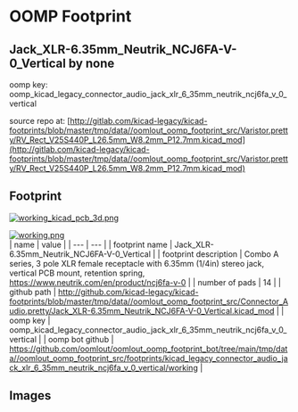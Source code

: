 # OOMP Footprint  
## Jack_XLR-6.35mm_Neutrik_NCJ6FA-V-0_Vertical  by none  
  
oomp key: oomp_kicad_legacy_connector_audio_jack_xlr_6_35mm_neutrik_ncj6fa_v_0_vertical  
  
source repo at: [http://gitlab.com/kicad-legacy/kicad-footprints/blob/master/tmp/data//oomlout_oomp_footprint_src/Varistor.pretty/RV_Rect_V25S440P_L26.5mm_W8.2mm_P12.7mm.kicad_mod](http://gitlab.com/kicad-legacy/kicad-footprints/blob/master/tmp/data//oomlout_oomp_footprint_src/Varistor.pretty/RV_Rect_V25S440P_L26.5mm_W8.2mm_P12.7mm.kicad_mod)  
## Footprint  
  
[![working_kicad_pcb_3d.png](working_kicad_pcb_3d_600.png)](working_kicad_pcb_3d.png)  
  
[![working.png](working_600.png)](working.png)  
| name | value | 
| --- | --- | 
| footprint name | Jack_XLR-6.35mm_Neutrik_NCJ6FA-V-0_Vertical | 
| footprint description | Combo A series, 3 pole XLR female receptacle with 6.35mm (1/4in) stereo jack, vertical PCB mount, retention spring, https://www.neutrik.com/en/product/ncj6fa-v-0 | 
| number of pads | 14 | 
| github path | http://github.com/kicad-legacy/kicad-footprints/blob/master/tmp/data//oomlout_oomp_footprint_src/Connector_Audio.pretty/Jack_XLR-6.35mm_Neutrik_NCJ6FA-V-0_Vertical.kicad_mod | 
| oomp key | oomp_kicad_legacy_connector_audio_jack_xlr_6_35mm_neutrik_ncj6fa_v_0_vertical | 
| oomp bot github | https://github.com/oomlout/oomlout_oomp_footprint_bot/tree/main/tmp/data//oomlout_oomp_footprint_src/footprints/kicad_legacy_connector_audio_jack_xlr_6_35mm_neutrik_ncj6fa_v_0_vertical/working | 
## Images  
